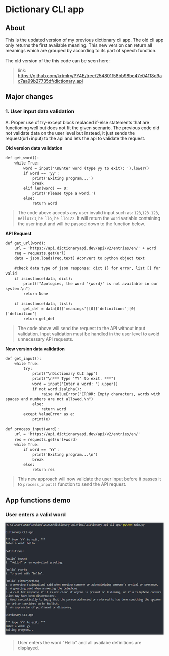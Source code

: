 # Dictionary CLI app

## About
This is the updated version of my previous dictionary cli app. The old cli app only returns the first available meaning. This new version can return all meanings which are grouped by according to its part of speech function.

The old version of the this code can be seen here:
> link: https://github.com/krtmlry/PY4E/tree/254801f58bb98be47e04118d9ac7aa99b27735df/dictionary_api

## Major changes
### 1. User input data validation
A. Proper use of try-except block replaced if-else statements that are functioning well but does not fit the given scenario. The previous code did not validate data on the user level but instead, it just sends the request(url+input) to the api and lets the api to validate the request.

**Old version data validation**
```
def get_word():
    while True:
        word = input('\nEnter word (type yy to exit): ').lower()
        if word == 'yy':
            print('Exiting program...')
            break
        elif len(word) == 0:
            print('Please type a word.')
        else:
            return word
```
>The code above accepts any user invalid input such as:
`123`,`123.123`, `Hello123`, `he llo`, `he llo122`.
It will return the `word` variable containing the user input and will be passed down to the function below.

**API Request**
```
def get_url(word):
    url = 'https://api.dictionaryapi.dev/api/v2/entries/en/' + word
    req = requests.get(url)
    data = json.loads(req.text) #convert to python object text
    
    #check data type of json response: dict {} for error, list [] for valid
    if isinstance(data, dict):
        print(f"Apologies, the word '{word}' is not available in our system.\n")
        return None

    if isinstance(data, list):
        get_def = data[0]['meanings'][0]['definitions'][0]['definition']
        return get_def
```
> The code above will send the request to the API without input validation. Input validation must be handled in the user level to avoid unnecessary API requests.

**New version data validation**
```
def get_input():
    while True:
        try:
            print("\nDictionary CLI app")
            print("\n*** Type 'YY' to exit. ***")
            word = input("Enter a word: ").upper()
            if not word.isalpha():
                raise ValueError("ERROR: Empty characters, words with spaces and numbers are not allowed.\n")
            else:
                return word
        except ValueError as e:
            print(e)
            
def process_input(word):
    url = 'https://api.dictionaryapi.dev/api/v2/entries/en/'
    res = requests.get(url+word)
    while True:
        if word == 'YY':
            print('Exiting program...\n')
            break
        else:
            return res
```
> This new approach will now validate the user input before it passes it to `process_input()` function to send the API request.

## App functions demo

### User enters a valid word
![new-main-flow](https://github.com/krtmlry/dictionary-api-cli-app/blob/main/img/new-main-flow.png)
> User enters the word "Hello" and all availabe definitions are displayed.